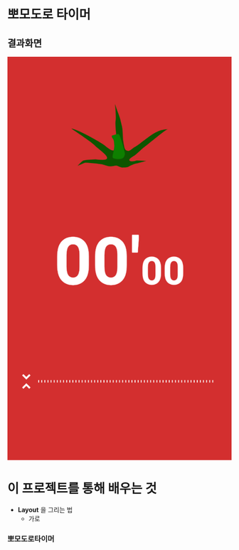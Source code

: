 # 뽀모도로 타이머

## 결과화면

![1](./screenshot/1.png)



# 이 프로젝트를 통해 배우는 것

- **Layout** 을 그리는 법
  - 가로 

### 뽀모도로타이머

